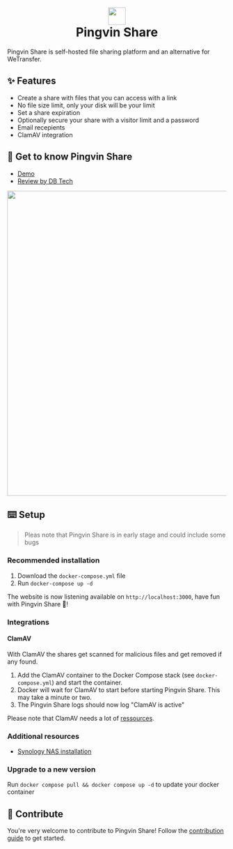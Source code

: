 # <div align="center"><img  src="https://user-images.githubusercontent.com/58886915/166198400-c2134044-1198-4647-a8b6-da9c4a204c68.svg" width="40"/> </br>Pingvin Share</div>

Pingvin Share is self-hosted file sharing platform and an alternative for WeTransfer.

## ✨ Features

- Create a share with files that you can access with a link
- No file size limit, only your disk will be your limit
- Set a share expiration
- Optionally secure your share with a visitor limit and a password
- Email recepients
- ClamAV integration

## 🐧 Get to know Pingvin Share

- [Demo](https://pingvin-share.dev.eliasschneider.com)
- [Review by DB Tech](https://www.youtube.com/watch?v=rWwNeZCOPJA)

<img src="https://user-images.githubusercontent.com/58886915/167101708-b85032ad-f5b1-480a-b8d7-ec0096ea2a43.png" width="700"/>

## ⌨️ Setup

> Pleas note that Pingvin Share is in early stage and could include some bugs

### Recommended installation

1. Download the `docker-compose.yml` file
2. Run `docker-compose up -d`

The website is now listening available on `http://localhost:3000`, have fun with Pingvin Share 🐧!

### Integrations

#### ClamAV

With ClamAV the shares get scanned for malicious files and get removed if any found.

1. Add the ClamAV container to the Docker Compose stack (see `docker-compose.yml`) and start the container.
2. Docker will wait for ClamAV to start before starting Pingvin Share. This may take a minute or two.
3. The Pingvin Share logs should now log "ClamAV is active"

Please note that ClamAV needs a lot of [ressources](https://docs.clamav.net/manual/Installing/Docker.html#memory-ram-requirements).

### Additional resources

- [Synology NAS installation](https://mariushosting.com/how-to-install-pingvin-share-on-your-synology-nas/)

### Upgrade to a new version

Run `docker compose pull && docker compose up -d` to update your docker container

## 🖤 Contribute

You're very welcome to contribute to Pingvin Share! Follow the [contribution guide](/CONTRIBUTING.md) to get started.
